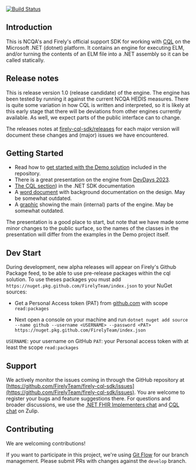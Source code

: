 [![Build Status](https://dev.azure.com/firely/firely-net-sdk/_apis/build/status%2FFirelyTeam.firely-cql-sdk?repoName=FirelyTeam%2Ffirely-cql-sdk&branchName=develop)](https://dev.azure.com/firely/firely-net-sdk/_build/latest?definitionId=143&repoName=FirelyTeam%2Ffirely-cql-sdk&branchName=develop)


## Introduction ##
This is NCQA's and Firely's official support SDK for working with [CQL][cql-spec] on the Microsoft .NET (dotnet) platform. It contains an engine for executing ELM, and/or turning the contents of an ELM file into a .NET assembly so it can be called statically.

## Release notes ##
This is release version 1.0 (release candidate) of the engine. The engine has been tested by running it against the current NCQA HEDIS measures. There is quite some variation in how CQL is written and interpreted, so it is likely at this early stage that there will be deviations from other engines currently available. As well, we expect parts of the public interface can to change. 

The releases notes 
at [firely-cql-sdk/releases](https://github.com/FirelyTeam/firely-cql-sdk/releases) for each major version will document these changes and (major) issues we have encountered.

## Getting Started ##

* Read how to [get started with the Demo solution](docs/getting-started.md) included in the repository.
* There is a great presentation on the engine from [DevDays 2023](https://youtu.be/CkTbgfbttJc).
* [The CQL section](https://docs.fire.ly/projects/Firely-NET-SDK/en/latest/cql.html)) in the .NET SDK documentation
* A [word document](cql/CQL%20Engine%20Architecture.docx) with background documentation on the design. May be somewhat outdated.
* A [graphic](docs/CQL%20Engine%20v2.png) showing the main (internal) parts of the engine. May be somewhat outdated.


The presentation is a good place to start, but note that we have made some minor changes to the public surface, so the names of the classes in the presentation will differ from the examples in the Demo project itself.

## Dev Start
During development, new alpha releases will appear on Firely's Github Package feed, to be able to use pre-release packages within the cql solution. To use theses packages you must add ```https://nuget.pkg.github.com/FirelyTeam/index.json``` to your NuGet sources:

 - Get a Personal Access token (PAT) from [github.com][github-pat] with scope ```read:packages```

- Next open a console on your machine and run ```dotnet nuget add source --name github --username <USERNAME> --password <PAT> https://nuget.pkg.github.com/FirelyTeam/index.json```

```USERNAME```: your username on GitHub
```PAT```: your Personal access token with at least the scope ```read:packages```

## Support 
We actively monitor the issues coming in through the GitHub repository at [https://github.com/FirelyTeam/firely-cql-sdk/issues](https://github.com/FirelyTeam/firely-cql-sdk/issues). You are welcome to register your bugs and feature suggestions there. For questions and broader discussions, we use the [.NET FHIR Implementers chat][netsdk-zulip] and [CQL chat][cql-spec] on Zulip.

## Contributing ##
We are welcoming contributions!

If you want to participate in this project, we're using [Git Flow][nvie] for our branch management. Please submit PRs with changes against the `develop` branch.

[cql-spec]: https://cql.hl7.org/
[netsdk-zulip]: https://chat.fhir.org/#narrow/stream/dotnet
[cql-zulip]: https://chat.fhir.org/#narrow/stream/179220-cql
[nvie]: http://nvie.com/posts/a-successful-git-branching-model/
[github-pat]: https://github.com/settings/apps
